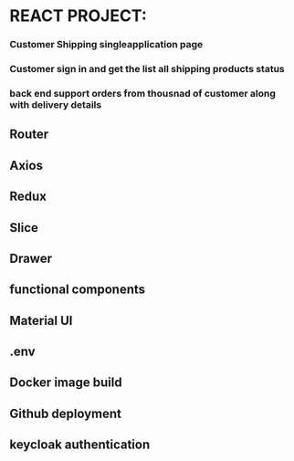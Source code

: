 # REACT PROJECT:

### Customer Shipping singleapplication page 
### Customer sign in and get the list all shipping products status
### back end support orders from thousnad of customer along with delivery details
 
## Router
## Axios
## Redux
## Slice
## Drawer
## functional components
## Material UI
## .env
## Docker image build
## Github deployment
## keycloak authentication
